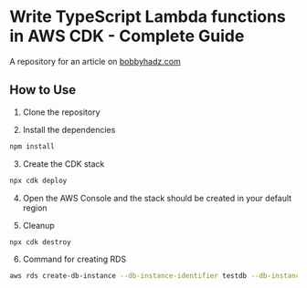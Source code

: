 # Write TypeScript Lambda functions in AWS CDK - Complete Guide

A repository for an article on
[bobbyhadz.com](https://bobbyhadz.com/blog/aws-cdk-typescript-lambda)

## How to Use

1. Clone the repository

2. Install the dependencies

```bash
npm install
```

3. Create the CDK stack

```bash
npx cdk deploy
```

4. Open the AWS Console and the stack should be created in your default region

5. Cleanup

```bash
npx cdk destroy
```

6. Command for creating RDS
```bash
aws rds create-db-instance --db-instance-identifier testdb --db-instance-class db.t2.micro --engine mysql --allocated-storage 20 --master-username admin --master-user-password adminPwd
```